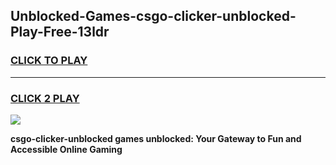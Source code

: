 
## Unblocked-Games-csgo-clicker-unblocked-Play-Free-13ldr
<h3>
<a href="https://premium76.site?title=csgo-clicker-unblocked&ref=24M">CLICK TO PLAY</a></h3>
<hr>

<h3>
<a href="https://premium76.site?title=csgo-clicker-unblocked&ref=24M">CLICK 2 PLAY</a>
  
</h3>

<a href="https://premium76.site?title=csgo-clicker-unblocked&ref=24M"><img src="https://clearcache.store/games.png"></a>


**csgo-clicker-unblocked games unblocked: Your Gateway to Fun and Accessible Online Gaming**
